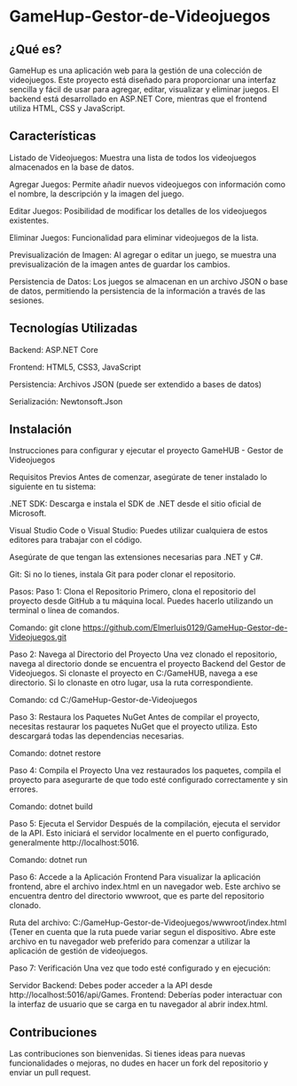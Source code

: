 # GameHup-Gestor-de-Videojuegos
¿Qué es?
-
GameHup es una aplicación web para la gestión de una colección de videojuegos. Este proyecto está diseñado para proporcionar una interfaz sencilla y fácil de usar para agregar, editar, visualizar y eliminar juegos. El backend está desarrollado en ASP.NET Core, mientras que el frontend utiliza HTML, CSS y JavaScript.

Características
-
Listado de Videojuegos: Muestra una lista de todos los videojuegos almacenados en la base de datos.

Agregar Juegos: Permite añadir nuevos videojuegos con información como el nombre, la descripción y la imagen del juego.

Editar Juegos: Posibilidad de modificar los detalles de los videojuegos existentes.

Eliminar Juegos: Funcionalidad para eliminar videojuegos de la lista.

Previsualización de Imagen: Al agregar o editar un juego, se muestra una previsualización de la imagen antes de guardar los cambios.

Persistencia de Datos: Los juegos se almacenan en un archivo JSON o base de datos, permitiendo la persistencia de la información a través de las sesiones.

Tecnologías Utilizadas
-
Backend: ASP.NET Core

Frontend: HTML5, CSS3, JavaScript

Persistencia: Archivos JSON (puede ser extendido a bases de datos)

Serialización: Newtonsoft.Json

Instalación
-
Instrucciones para configurar y ejecutar el proyecto GameHUB - Gestor de Videojuegos

Requisitos Previos
Antes de comenzar, asegúrate de tener instalado lo siguiente en tu sistema:

.NET SDK: Descarga e instala el SDK de .NET desde el sitio oficial de Microsoft.

Visual Studio Code o Visual Studio: Puedes utilizar cualquiera de estos editores para trabajar con el código. 

Asegúrate de que tengan las extensiones necesarias para .NET y C#.

Git: Si no lo tienes, instala Git para poder clonar el repositorio.

Pasos:
Paso 1: Clona el Repositorio
Primero, clona el repositorio del proyecto desde GitHub a tu máquina local. Puedes hacerlo utilizando un terminal o línea de comandos.

Comando: git clone https://github.com/Elmerluis0129/GameHup-Gestor-de-Videojuegos.git

Paso 2: Navega al Directorio del Proyecto
Una vez clonado el repositorio, navega al directorio donde se encuentra el proyecto Backend del Gestor de Videojuegos. Si clonaste el proyecto en C:/GameHUB, navega a ese directorio. Si lo clonaste en otro lugar, usa la ruta correspondiente.

Comando: cd C:/GameHup-Gestor-de-Videojuegos


Paso 3: Restaura los Paquetes NuGet
Antes de compilar el proyecto, necesitas restaurar los paquetes NuGet que el proyecto utiliza. Esto descargará todas las dependencias necesarias.

Comando: dotnet restore


Paso 4: Compila el Proyecto
Una vez restaurados los paquetes, compila el proyecto para asegurarte de que todo esté configurado correctamente y sin errores.

Comando: dotnet build


Paso 5: Ejecuta el Servidor
Después de la compilación, ejecuta el servidor de la API. Esto iniciará el servidor localmente en el puerto configurado, generalmente http://localhost:5016.

Comando: dotnet run


Paso 6: Accede a la Aplicación Frontend
Para visualizar la aplicación frontend, abre el archivo index.html en un navegador web. Este archivo se encuentra dentro del directorio wwwroot, que es parte del repositorio clonado.

Ruta del archivo: C:/GameHup-Gestor-de-Videojuegos/wwwroot/index.html (Tener en cuenta que la ruta puede variar segun el dispositivo.
Abre este archivo en tu navegador web preferido para comenzar a utilizar la aplicación de gestión de videojuegos.

Paso 7: Verificación
Una vez que todo esté configurado y en ejecución:

Servidor Backend: Debes poder acceder a la API desde http://localhost:5016/api/Games.
Frontend: Deberías poder interactuar con la interfaz de usuario que se carga en tu navegador al abrir index.html.

Contribuciones
-
Las contribuciones son bienvenidas. Si tienes ideas para nuevas funcionalidades o mejoras, no dudes en hacer un fork del repositorio y enviar un pull request.
